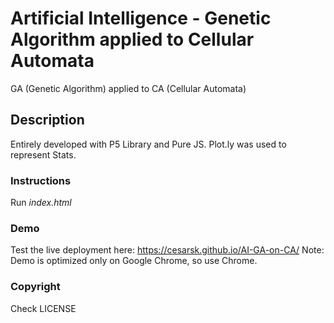# Artificial Intelligence - Genetic Algorithm applied to Cellular Automata
GA (Genetic Algorithm) applied to CA (Cellular Automata)

## Description
Entirely developed with P5 Library and Pure JS. Plot.ly was used to represent Stats.

### Instructions
Run *index.html*

### Demo
Test the live deployment here: https://cesarsk.github.io/AI-GA-on-CA/
Note: Demo is optimized only on Google Chrome, so use Chrome.

### Copyright
Check LICENSE
